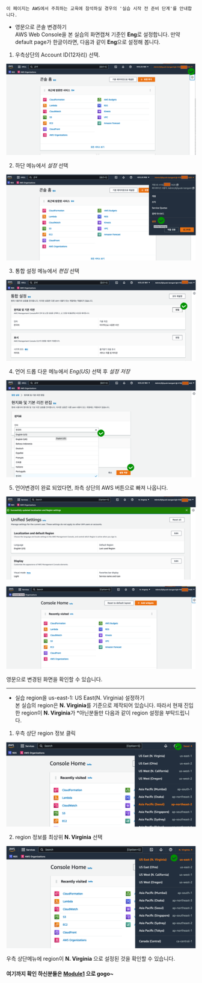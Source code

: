 `이 페이지는 AWS에서 주최하는 교육에 참석하실 경우의 '실습 시작 전 준비 단계'를 안내합니다.`

* 영문으로 콘솔 변경하기<br> 
AWS Web Console을 본 실습의 화면캡쳐 기준인 **Eng**로 설정합니다. 
만약 default page가 한글이라면, 다음과 같이 **Eng**으로 설정해 봅니다.

1. 우측상단의 Account ID(12자리) 선택.

![0-1](../images/0-1.png)

2. 하단 메뉴에서 *설정* 선택

![0-2](../images/0-2.png)

3. 통합 설정 메뉴에서 *편집* 선택

![0-3](../images/0-3.png)

4. 언어 드롭 다운 메뉴에서 *Eng(US)* 선택 후 *설정 저장*

![0-4](../images/0-4.png)

5. 언어변경이 완료 되었다면, 좌측 상단의 AWS 버튼으로 빠져 나옵니다.

![0-5](../images/0-5.png)

![0-6](../images/0-6.png)

영문으로 변경된 화면을 확인할 수 있습니다.

****
* 실습 region을 us-east-1: US East(N. Virginia) 설정하기<br> 
본 실습의 region은 **N. Virginia**를 기준으로 제작되어 있습니다. 따라서 현재 진입한 region이 **N. Virginia**가 *아닌분들만 다음과 같이 region 설정을 부탁드립니다.

1. 우측 상단 region 정보 클릭

![0-8](../images/0-8.png)

2. region 정보를 최상위 **N. Virginia** 선택

![0-9](../images/0-9.png)

우측 상단메뉴에 region이 **N. Virginia** 으로 설정된 것을 확인할 수 있습니다.

#### 여기까지 확인 하신분들은 [Module1](../detail/module1.md) 으로 gogo~
